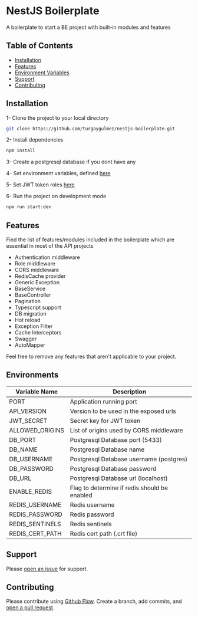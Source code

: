 # NestJS Boilerplate

A boilerplate to start a BE project with built-in modules and features

## Table of Contents

- [Installation](#installation)
- [Features](#features)
- [Environment Variables](#environments)
- [Support](#support)
- [Contributing](#contributing)

## Installation

1- Clone the project to your local directory

```sh
git clone https://github.com/turgaygulmez/nestjs-boilerplate.git
```

2- Install dependencies

```sh
npm install
```

3- Create a postgresql database if you dont have any

4- Set environment variables, defined [here](#environments)

5- Set JWT token roles [here](https://github.com/turgaygulmez/nestjs-boilerplate/blob/main/src/constants/roles.ts)

6- Run the project on development mode

```sh
npm run start:dev
```

## Features

Find the list of features/modules included in the boilerplate which are essential in most of the API projects

- Authentication middleware
- Role middleware
- CORS middleware
- RedisCache provider
- Generic Exception
- BaseService
- BaseController
- Pagination
- Typescript support
- DB migration
- Hot reload
- Exception Filter
- Cache Interceptors
- Swagger
- AutoMapper

Feel free to remove any features that aren't applicable to your project.

## Environments

| Variable Name   | Description                                  |
| --------------- | -------------------------------------------- |
| PORT            | Application running port                     |
| API_VERSION     | Version to be used in the exposed urls       |
| JWT_SECRET      | Secret key for JWT token                     |
| ALLOWED_ORIGINS | List of origins used by CORS middleware      |
| DB_PORT         | Postgresql Database port (5433)              |
| DB_NAME         | Postgresql Database name                     |
| DB_USERNAME     | Postgresql Database username (postgres)      |
| DB_PASSWORD     | Postgresql Database password                 |
| DB_URL          | Postgresql Database url (localhost)          |
| ENABLE_REDIS    | Flag to determine if redis should be enabled |
| REDIS_USERNAME  | Redis username                               |
| REDIS_PASSWORD  | Redis password                               |
| REDIS_SENTINELS | Redis sentinels                              |
| REDIS_CERT_PATH | Redis cert path (.crt file)                  |

## Support

Please [open an issue](https://github.com/turgaygulmez/nestjs-boilerplate/issues/new) for support.

## Contributing

Please contribute using [Github Flow](https://guides.github.com/introduction/flow/). Create a branch, add commits, and [open a pull request](https://github.com/turgaygulmez/nestjs-boilerplate/compare/).
